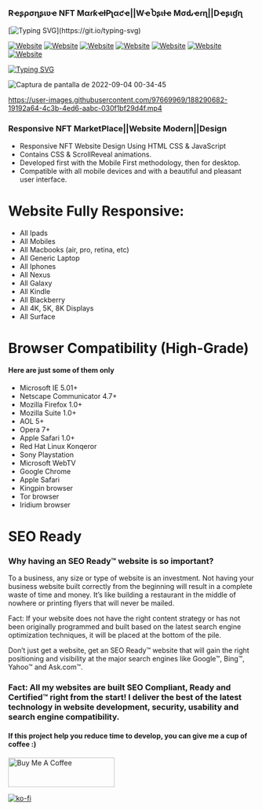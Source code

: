 ### Rҽʂρσɳʂιʋҽ NFT MαɾƙҽƚPʅαƈҽ||WҽႦʂιƚҽ Mσԃҽɾɳ||Dҽʂιɠɳ

[![Typing SVG](https://readme-typing-svg.herokuapp.com?font=Courier+new&color=%23808080&size=30&width=1000&duration=6969&lines=HEY+WELCOME+I'm+TMCyber+[FULL+Stack+Developer]!)](https://git.io/typing-svg)


[![Website](https://img.shields.io/badge/-BLOG-yellowgreen?style=for-the-badge&logo=WORDPRESS)](https://www.tmcybers.com/)
[![Website](https://img.shields.io/badge/-MEDIUM-orange?style=for-the-badge&logo=MEDIUM)](https://medium.com/@tmcybers)
[![Website](https://img.shields.io/badge/-TWITTER-yellow?style=for-the-badge&logo=TWITTER)](https://twitter.com/TMerisan)
[![Website](https://img.shields.io/badge/-KEYBASE-red?style=for-the-badge&logo=KEYBASE)](https://keybase.io/tmcybers)
[![Website](https://img.shields.io/badge/-WAKATIME-lightgrey?style=for-the-badge&logo=WAKATIME)](https://wakatime.com/@tmcyber)
[![Website](https://img.shields.io/badge/-KO--FI-blue?style=for-the-badge&logo=KO-FI)](https://ko-fi.com/tmcyber)
[![Website](https://img.shields.io/badge/-BUY%20MY%20SERVICES-orange?style=for-the-badge&logo=COFFEE)](https://github.com/sponsors/tmcybers)

[![Typing SVG](https://readme-typing-svg.herokuapp.com?multiline=true&width=500&lines=Consider+Support+me+on+Ko-Fi+++++++++++)](https://git.io/typing-svg)


![Captura de pantalla de 2022-09-04 00-34-45](https://user-images.githubusercontent.com/97669969/188290629-f9d1b42c-dca0-4333-bad1-d3f309356a8a.png)


https://user-images.githubusercontent.com/97669969/188290682-19192a64-4c3b-4ed6-aabc-030f1bf29d4f.mp4





### Responsive NFT MarketPlace||Website Modern||Design

- Responsive NFT Website Design Using HTML CSS & JavaScript
- Contains CSS & ScrollReveal animations.
- Developed first with the Mobile First methodology, then for desktop.
- Compatible with all mobile devices and with a beautiful and pleasant user interface.



# Website Fully Responsive:

* All Ipads
* All Mobiles 
* All Macbooks (air, pro, retina, etc)
* All Generic Laptop
* All Iphones
* All Nexus
* All Galaxy
* All Kindle
* All Blackberry
* All 4K, 5K, 8K Displays
* All Surface


# Browser Compatibility (High-Grade)

#### Here are just some of them only



* Microsoft IE 5.01+
* Netscape Communicator 4.7+
* Mozilla Firefox 1.0+
* Mozilla Suite 1.0+
* AOL 5+
* Opera 7+
* Apple Safari 1.0+
* Red Hat Linux Konqeror
* Sony Playstation
* Microsoft WebTV
* Google Chrome
* Apple Safari
* Kingpin browser
* Tor browser
* Iridium browser


# SEO Ready 

### Why having an SEO Ready™ website is so important?
To a business, any size or type of website is an investment. Not having your business website built correctly from the beginning will result in a complete waste of time and money. It’s like building a restaurant in the middle of nowhere or printing flyers that will never be mailed.

Fact: If your website does not have the right content strategy or has not been originally programmed and built based on the latest search engine optimization techniques, it will be placed at the bottom of the pile.

Don’t just get a website, get an SEO Ready™ website that will gain the right positioning and visibility at the major search engines like Google™, Bing™, Yahoo™ and Ask.com™.

### Fact: All my websites are built SEO Compliant, Ready and Certified™ right from the start! I deliver the best of the latest technology in website development, security, usability and search engine compatibility.


#### If this project help you reduce time to develop, you can give me a cup of coffee :)




<a href="https://www.buymeacoffee.com/tonymerisan" target="_blank"><img src="https://cdn.buymeacoffee.com/buttons/v2/default-yellow.png" alt="Buy Me A Coffee" style="height: 60px !important;width: 217px !important;" ></a>


[![ko-fi](https://ko-fi.com/img/githubbutton_sm.svg)](https://ko-fi.com/E1E1EBFQ3)
